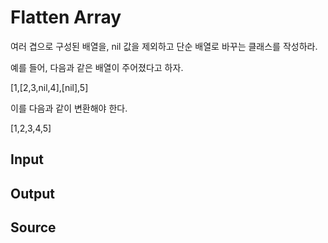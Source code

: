 # Flatten Array

여러 겹으로 구성된 배열을, nil 값을 제외하고 단순 배열로 바꾸는 클래스를 작성하라.

예를 들어, 다음과 같은 배열이 주어졌다고 하자.

[1,[2,3,nil,4],[nil],5]

이를 다음과 같이 변환해야 한다.

[1,2,3,4,5]

## Input
## Output
## Source
